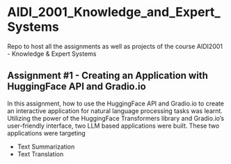 # AIDI_2001_Knowledge_and_Expert_Systems
Repo to host all the assignments as well as projects of the course AIDI2001 - Knowledge &amp; Expert Systems

## Assignment #1 - Creating an Application with HuggingFace API and Gradio.io
In this assignment, how to use the HuggingFace API and Gradio.io to create an interactive application for natural language processing tasks was learnt. Utilizing the power of the HuggingFace Transformers library and Gradio.io’s user-friendly interface, two LLM based applications were built. These two applications were targeting
- Text Summarization
- Text Translation
